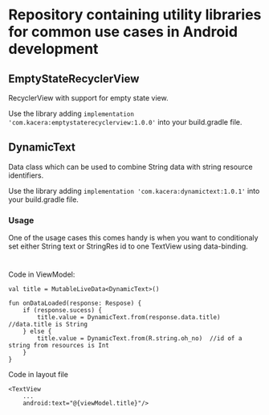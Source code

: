 # Repository containing utility libraries for common use cases in Android development

## EmptyStateRecyclerView
RecyclerView with support for empty state view.

Use the library adding `implementation 'com.kacera:emptystaterecyclerview:1.0.0'` into your build.gradle file.

## DynamicText
Data class which can be used to combine String data with string resource identifiers.

Use the library adding `implementation 'com.kacera:dynamictext:1.0.1'` into your build.gradle file.

### Usage
One of the usage cases this comes handy is when you want to conditionaly set either String text or StringRes id to one TextView using data-binding.  

#  

Code in ViewModel:
```
val title = MutableLiveData<DynamicText>()

fun onDataLoaded(response: Respose) {
    if (response.sucess) {
        title.value = DynamicText.from(response.data.title)	//data.title is String
    } else {
	    title.value = DynamicText.from(R.string.oh_no)	//id of a string from resources is Int
	}
}
```

Code in layout file
```
<TextView
    ...
    android:text="@{viewModel.title}"/>
```